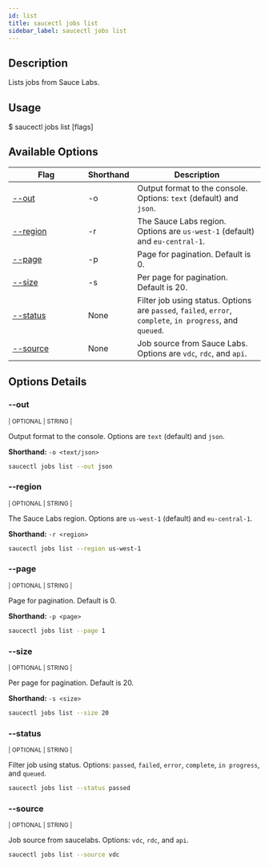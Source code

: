 ```yaml
---
id: list
title: saucectl jobs list
sidebar_label: saucectl jobs list
---
```


## Description

Lists jobs from Sauce Labs.

## Usage

<span className="cli">$ saucectl jobs list [flags]</span>
 

## Available Options

<table id="table-cli">
  <thead>
    <tr>
      <th width="30%">Flag</th>
      <th width="10%">Shorthand</th>
      <th>Description</th>
    </tr>
  </thead>
  <tbody>
    <tr>
      <td><span className="t-cli"><a href="#--out">--out</a></span></td>
      <td><span className="t-cli">-o</span></td>
      <td>Output format to the console. Options: <code>text</code> (default) and <code>json</code>.</td>
    </tr>
    <tr>
      <td><span className="t-cli"><a href="#--region">--region</a></span></td>
      <td><span className="t-cli">-r</span></td>
      <td>The Sauce Labs region. Options are <code>us-west-1</code> (default) and <code>eu-central-1</code>.</td>
    </tr>
    <tr>
      <td><span className="t-cli"><a href="#--page">--page</a></span></td>
      <td><span className="t-cli">-p</span></td>
      <td>Page for pagination. Default is 0.</td>
    </tr>
    <tr>
      <td><span className="t-cli"><a href="#--size">--size</a></span></td>
      <td><span className="t-cli">-s</span></td>
      <td>Per page for pagination. Default is 20.</td>
    </tr>
    <tr>
      <td><span className="t-cli"><a href="#--status">--status</a></span></td>
      <td><span className="t-cli">None</span></td>
      <td>Filter job using status. Options are <code>passed</code>, <code>failed</code>, <code>error</code>, <code>complete</code>, <code>in progress</code>, and <code>queued</code>.</td>
    </tr>
    <tr>
      <td><span className="t-cli"><a href="#--source">--source</a></span></td>
      <td><span className="t-cli">None</span></td>
      <td>Job source from Sauce Labs. Options are <code>vdc</code>, <code>rdc</code>, and <code>api</code>.</td>
    </tr>
  </tbody>
</table>

## Options Details

### <span className="cli">--out</span>

<div className="cli-desc">
<p><small>| OPTIONAL | STRING |</small></p>

Output format to the console. Options are `text` (default) and `json`.

**Shorthand:** `-o <text/json>`

```bash
saucectl jobs list --out json
```

</div>

### <span className="cli">--region</span>

<div className="cli-desc">
<p><small>| OPTIONAL | STRING |</small></p>

The Sauce Labs region. Options are `us-west-1` (default) and `eu-central-1`.

**Shorthand:** `-r <region>`

```bash
saucectl jobs list --region us-west-1
```

</div>

### <span className="cli">--page</span>

<div className="cli-desc">
<p><small>| OPTIONAL | STRING |</small></p>

Page for pagination. Default is 0.

**Shorthand:** `-p <page>`

```bash
saucectl jobs list --page 1
```

</div>

### <span className="cli">--size</span>

<div className="cli-desc">
<p><small>| OPTIONAL | STRING |</small></p>

Per page for pagination. Default is 20.

**Shorthand:** `-s <size>`

```bash
saucectl jobs list --size 20 
```

</div>

### <span className="cli">--status</span>

<div className="cli-desc">
<p><small>| OPTIONAL | STRING |</small></p>

Filter job using status. Options: `passed`, `failed`, `error`, `complete`, `in progress`, and `queued`.

```bash
saucectl jobs list --status passed
```

</div>

### <span className="cli">--source</span>

<div className="cli-desc">
<p><small>| OPTIONAL | STRING |</small></p>

Job source from saucelabs. Options: `vdc`, `rdc`, and `api`.

```bash
saucectl jobs list --source vdc
```

</div>
